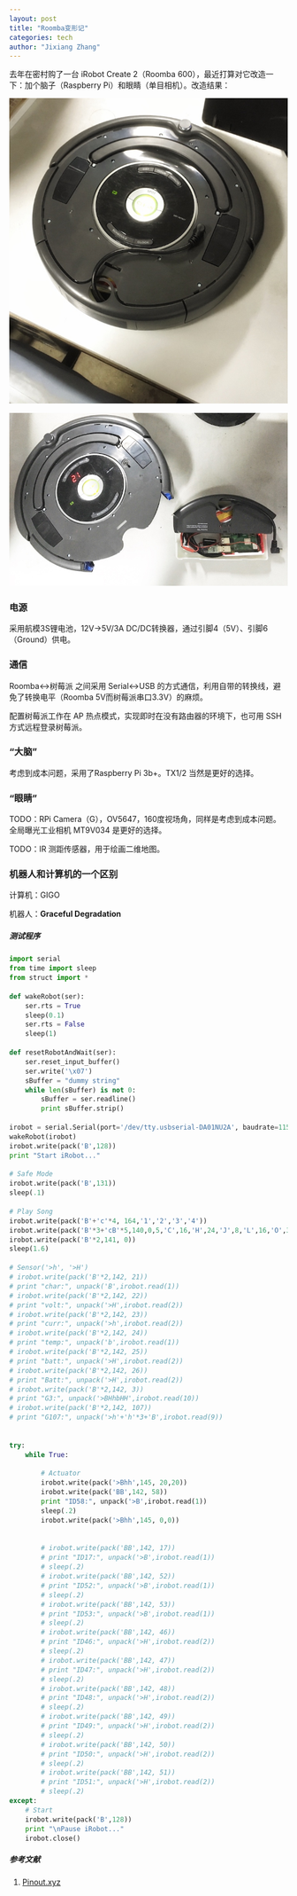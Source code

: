 ```yaml
---
layout: post
title: "Roomba变形记"
categories: tech
author: "Jixiang Zhang"
---
```


去年在密村购了一台 iRobot  Create 2（Roomba 600），最近打算对它改造一下：加个脑子（Raspberry Pi）和眼睛（单目相机）。改造结果：

![](images/roomba00.jpeg)

![](images/roomba01.jpeg)

### 电源

采用航模3S锂电池，12V$\to$5V/3A DC/DC转换器，通过引脚4（5V）、引脚6（Ground）供电。

### 通信

Roomba$\leftrightarrow$树莓派 之间采用 Serial$\leftrightarrow$USB 的方式通信，利用自带的转换线，避免了转换电平（Roomba 5V而树莓派串口3.3V）的麻烦。

配置树莓派工作在 AP 热点模式，实现即时在没有路由器的环境下，也可用 SSH 方式远程登录树莓派。

### “大脑”

考虑到成本问题，采用了Raspberry Pi 3b+。TX1/2 当然是更好的选择。

### “眼睛”

TODO：RPi Camera（G），OV5647，160度视场角，同样是考虑到成本问题。全局曝光工业相机 MT9V034 是更好的选择。

TODO：IR 测距传感器，用于绘画二维地图。

### 机器人和计算机的一个区别

计算机：GIGO

机器人：**Graceful Degradation**

##### 测试程序

```python
import serial
from time import sleep
from struct import *

def wakeRobot(ser):
    ser.rts = True
    sleep(0.1)
    ser.rts = False
    sleep(1)

def resetRobotAndWait(ser):
    ser.reset_input_buffer()
    ser.write('\x07')
    sBuffer = "dummy string"
    while len(sBuffer) is not 0:
        sBuffer = ser.readline()
        print sBuffer.strip()

irobot = serial.Serial(port='/dev/tty.usbserial-DA01NU2A', baudrate=115200, timeout = 3.0)
wakeRobot(irobot)
irobot.write(pack('B',128))
print "Start iRobot..."

# Safe Mode
irobot.write(pack('B',131))
sleep(.1)

# Play Song
irobot.write(pack('B'+'c'*4, 164,'1','2','3','4'))
irobot.write(pack('B'*3+'cB'*5,140,0,5,'C',16,'H',24,'J',8,'L',16,'O',32))
irobot.write(pack('B'*2,141, 0))
sleep(1.6)

# Sensor('>h', '>H')
# irobot.write(pack('B'*2,142, 21))
# print "char:", unpack('B',irobot.read(1))
# irobot.write(pack('B'*2,142, 22))
# print "volt:", unpack('>H',irobot.read(2))
# irobot.write(pack('B'*2,142, 23))
# print "curr:", unpack('>h',irobot.read(2))
# irobot.write(pack('B'*2,142, 24))
# print "temp:", unpack('b',irobot.read(1))
# irobot.write(pack('B'*2,142, 25))
# print "batt:", unpack('>H',irobot.read(2))
# irobot.write(pack('B'*2,142, 26))
# print "Batt:", unpack('>H',irobot.read(2))
# irobot.write(pack('B'*2,142, 3))
# print "G3:", unpack('>BHhbHH',irobot.read(10))
# irobot.write(pack('B'*2,142, 107))
# print "G107:", unpack('>h'+'h'*3+'B',irobot.read(9))


try:
    while True:

        # Actuator
        irobot.write(pack('>Bhh',145, 20,20))
        irobot.write(pack('BB',142, 58))
        print "ID58:", unpack('>B',irobot.read(1))
        sleep(.2)
        irobot.write(pack('>Bhh',145, 0,0))


        # irobot.write(pack('BB',142, 17))
        # print "ID17:", unpack('>B',irobot.read(1))
        # sleep(.2)         
        # irobot.write(pack('BB',142, 52))
        # print "ID52:", unpack('>B',irobot.read(1))
        # sleep(.2)        
        # irobot.write(pack('BB',142, 53))
        # print "ID53:", unpack('>B',irobot.read(1))
        # sleep(.2)
        # irobot.write(pack('BB',142, 46))
        # print "ID46:", unpack('>H',irobot.read(2))
        # sleep(.2)        
        # irobot.write(pack('BB',142, 47))
        # print "ID47:", unpack('>H',irobot.read(2))
        # sleep(.2)
        # irobot.write(pack('BB',142, 48))
        # print "ID48:", unpack('>H',irobot.read(2))
        # sleep(.2)
        # irobot.write(pack('BB',142, 49))
        # print "ID49:", unpack('>H',irobot.read(2))
        # sleep(.2)
        # irobot.write(pack('BB',142, 50))
        # print "ID50:", unpack('>H',irobot.read(2))
        # sleep(.2)
        # irobot.write(pack('BB',142, 51))
        # print "ID51:", unpack('>H',irobot.read(2))
        # sleep(.2)        
except:
    # Start
    irobot.write(pack('B',128))
    print "\nPause iRobot..."
    irobot.close()
```

##### 参考文献

1. [Pinout.xyz](https://pinout.xyz/pinout/ground)
